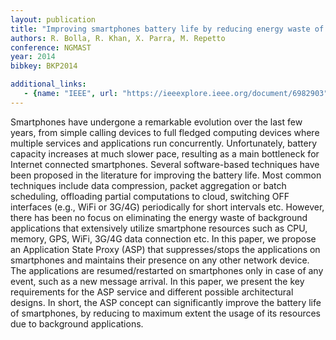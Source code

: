 ```yaml
---
layout: publication
title: "Improving smartphones battery life by reducing energy waste of background applications"
authors: R. Bolla, R. Khan, X. Parra, M. Repetto
conference: NGMAST
year: 2014
bibkey: BKP2014

additional_links:
   - {name: "IEEE", url: "https://ieeexplore.ieee.org/document/6982903"}
---
```

Smartphones have undergone a remarkable evolution over the last few years, from simple calling devices to full fledged computing devices where multiple services and applications run concurrently. Unfortunately, battery capacity increases at much slower pace, resulting as a main bottleneck for Internet connected smartphones. Several software-based techniques have been proposed in the literature for improving the battery life. Most common techniques include data compression, packet aggregation or batch scheduling, offloading partial computations to cloud, switching OFF interfaces (e.g., WiFi or 3G/4G) periodically for short intervals etc. However, there has been no focus on eliminating the energy waste of background applications that extensively utilize smartphone resources such as CPU, memory, GPS, WiFi, 3G/4G data connection etc. In this paper, we propose an Application State Proxy (ASP) that suppresses/stops the applications on smartphones and maintains their presence on any other network device. The applications are resumed/restarted on smartphones only in case of any event, such as a new message arrival. In this paper, we present the key requirements for the ASP service and different possible architectural designs. In short, the ASP concept can significantly improve the battery life of smartphones, by reducing to maximum extent the usage of its resources due to background applications.